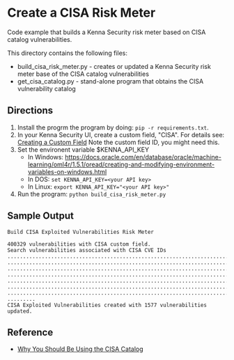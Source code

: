 # Create a CISA Risk Meter

Code example that builds a Kenna Security risk meter based on CISA catalog vulnerabilities.

This directory contains the following files:

* build_cisa_risk_meter.py - creates or updated a Kenna Security risk meter base of the CISA catalog vulnerabilities
* get_cisa_catalog.py - stand-alone program that obtains the CISA vulnerability catalog

## Directions

1. Install the progrm the program by doing: `pip -r requirements.txt`.
1. In your Kenna Security UI, create a custom field, "CISA".  For details see: 
[Creating a Custom Field](https://help.kennasecurity.com/hc/en-us/articles/201921738-Creating-a-Custom-Field)
Note the custom field ID, you might need this.
1. Set the environent variable $KENNA_API_KEY
   * In Windows: https://docs.oracle.com/en/database/oracle/machine-learning/oml4r/1.5.1/oread/creating-and-modifying-environment-variables-on-windows.html
   * In DOS: `set KENNA_API_KEY=<your API key>`
   * In Linux: `export KENNA_API_KEY="<your API key>"`
1. Run the program: `python build_cisa_risk_meter.py`

## Sample Output
```
Build CISA Exploited Vulnerabilities Risk Meter

400329 vulnerabilities with CISA custom field.
Search vulnerabilities associated with CISA CVE IDs
......................................................................................
......................................................................................
......................................................................................
......................................................................................
......................................................................................
......................................................................................
.....................................................................................
.........
CISA Exploited Vulnerabilities created with 1577 vulnerabilities updated.
```

## Reference
* [Why You Should Be Using the CISA Catalog](https://www.darkreading.com/vulnerabilities-threats/why-you-should-be-using-cisa-s-catalog-of-exploited-vulns)

